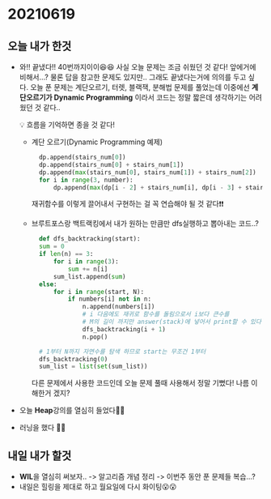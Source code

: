 # 20210619

## 오늘 내가 한것

- 와!! 끝냈다!! 40번까지이이😆😆 사실 오늘 문제는 조금 쉬웠던 것 같다! 앞에거에 비해서...? 물론 답을 참고한 문제도
  있지만.. 그래도 끝냈다는거에 의의를 두고 싶다. 오늘 푼 문제는 계단오르기, 터렛, 블랙잭, 분해법 문제를 풀었는데 이중에선
  **계단오르기가 Dynamic Programming** 이라서 코드는 정말 짧은데 생각하기는 어려웠던 것 같다..
  
  💡 흐름을 기억하면 종을 것 같다!
  
    - 계단 오르기(Dynamic Programming 예제)
      
      ```python
        dp.append(stairs_num[0])
        dp.append(stairs_num[0] + stairs_num[1])
        dp.append(max(stairs_num[0], stairs_num[1]) + stairs_num[2])
        for i in range(3, number):
            dp.append(max(dp[i - 2] + stairs_num[i], dp[i - 3] + stairs_num[i - 1] + stairs_num[i]))
      ```
      재귀함수를 이렇게 끌어내서 구현하는 걸 꼭 연습해야 될 것 같다❗❗
      
    - 브루트포스랑 백트랙킹에서 내가 원하는 만큼만 dfs실행하고 뽑아내는 코드..?
      
      ```python
        def dfs_backtracking(start):
        sum = 0
        if len(n) == 3:
            for i in range(3):
                sum += n[i]
            sum_list.append(sum)
        else:
            for i in range(start, N):
                if numbers[i] not in n:
                    n.append(numbers[i])
                    # i 다음에도 재귀로 함수를 돌림으로서 i보다 큰수를
                    # M의 길이 까지만 answer(stack)에 넣어서 print할 수 있다
                    dfs_backtracking(i + 1)
                    n.pop()

        # 1부터 N까지 자연수를 탐색 하므로 start는 무조건 1부터
        dfs_backtracking(0)
        sum_list = list(set(sum_list))
      ```
      
      다른 문제에서 사용한 코드인데 오늘 문제 풀때 사용해서 정말 기뻤다! 나름 이해한거 겠지? 
      
- 오늘 **Heap**강의를 열심히 들었다📖📖
- 러닝을 했다 💪💪

## 내일 내가 할것

- **WIL**을 열심히 써보자.. 
  -> 알고리즘 개념 정리
  -> 이번주 동안 푼 문제들 복습...?
- 내일은 힐링을 제대로 하고 월요일에 다시 화이팅😮😮
